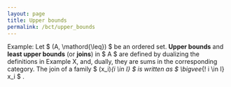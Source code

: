 ```yaml
---
layout: page
title: Upper bounds
permalink: /bct/upper_bounds
---
```

Example: Let $ (A, \mathord{\leq}) $ be an ordered set. **Upper bounds** and **least upper bounds** (or **joins**) in $ A $ are defined by dualizing the definitions in Example X, and, dually, they are sums in the corresponding category. The join of a family $ (x_i)_{i \in I} $ is written as $ \bigvee_{\! i \in I} x_i $ .

